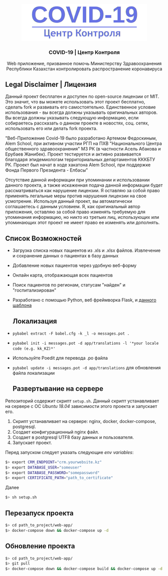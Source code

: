 <p align="center">
  <a href="https://github.com/thelastpolaris/anti-corona-crm/">
    <img src="web-app/app/main/static/assets/img/brand/blue.png" alt="Logo" width="400">
  </a>

  <h3 align="center">COVID-19 | Центр Контроля</h3>

  <p align="center">
    Web приложение, призванное помочь Министерству Здравоохранения Республики Казахстан контролировать распространение коронавируса
    <br />
  </p>
  
  ## Legal Disclaimer | Лицензия
  Данный проект бесплатен и доступен по open-source лицензии от MIT. Это значит, что вы можете использовать этот проект бесплатно, сделать fork и развивать его самостоятельно. Единственное условие использования - вы всегда должны указывать оригинальных авторов. Вы всегда должны указывать следующую информацию, если собираетесь рассказать о данном проекте в новостях, соц. сетях, использовать его или делать fork проекта.
  
  "Веб-Приложение Covid-19 было разработано Артемом Федоскиным, Alem School, при активном участии РГП на ПХВ "Национального Центра общественного здравоохранения" МЗ РК (в частности Асель Абакова и Ерубаев Жанибек). Проект тестируется и активно развивается благодаря эпидемиологам территориальных департаментов КККБТУ РК. Проект был начат в ходе хакатона Alem School, при поддержке Фонда Первого Президента - Елбасы"
  
  Отсутствие данной информации при упоминании и использовании данного проекта, а также искаженная подача данной информации будет рассматриваться как нарушение лицензии. Я оставляю за собой право применять легальные меры против нарушения лицензии на свое усмотрение. Используя данный проект, вы автоматически соглашаетесь с данным условием. Я, как оригинальный автор приложения, оставляю за собой право изменять требуемую для упоминания информацию, но никто из третьих лиц, использующих или упоминающих этот проект не имеет право ее изменять или дополнять.
  
  ## Список Возможностей

* Загрузка списка новых пациентов из .xls и .xlsx файлов. Извлечение и сохранение данных о пациентах в базу данных
* Добавление новых пациентов через удобную веб-форму
* Онлайн карта, отображающая всех пациентов
* Поиск пациентов по регионам, статусам "найден" и "госпитализирован"
* Разработано с помощью Python, веб фреймворка Flask, и <a href="https://github.com/app-generator/flask-boilerplate-dashboard-argon">данного шаблона</a>



  ## Локализация
* ``pybabel extract -F babel.cfg -k _l -o messages.pot .``
* ``pybabel init -i messages.pot -d app/translations -l '*your locale code (e.g. kk_KZ)*'``
* Используйте Poedit для перевода .po файла
* ``pybabel update -i messages.pot -d app/translations`` для обновления файла локализации

  ## Развертывание на сервере
Репозиторий содержит скрипт `setup.sh`. Данный скрипт устанавливает на сервере c ОС _Ubuntu 18.04_ зависимости этого проекта и запускает его.
1. Скрипт устанавливает на сервере: nginx, docker, docker-compose, postgresql.
2. Создает конфигурационный nginx файл.
3. Cоздает в postgresql UTF8 базу данных и пользователя.
4. Запускает проект.

Перед запуском следует указать следующие _env variables_:
```bash
$> export CRM_ENDPOINT="crm.yourwebsite.kz"
$> export DATABASE_USER="someuser"
$> export DATABASE_PASSWORD="somepassword"
$> export CERTIFICATE_PATH="path_to_certificate"
```

Далее
```bash
$> sh setup.sh
```

  ## Перезапуск проекта
```bash
$> cd path_to_project/web-app/
$> docker-compose down && docker-compose up -d
```

  ## Обновление проекта
```bash
$> cd path_to_project/web-app/
$> git pull
$> docker-compose down && docker-compose build && docker-compose up -d
```
